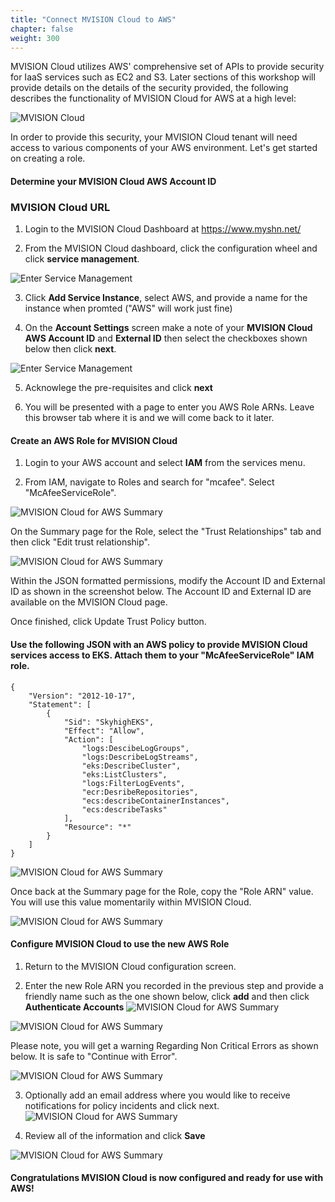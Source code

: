 ```yaml
---
title: "Connect MVISION Cloud to AWS"
chapter: false
weight: 300
---
```


MVISION Cloud utilizes AWS' comprehensive set of APIs to provide security for IaaS services such as EC2 and S3.  Later sections of this workshop will provide details on the details of the security provided, the following describes the functionality of MVISION Cloud for AWS at a high level:

![MVISION Cloud](/images/mfe/mvcforAWS.png?classes=border,shadow)

In order to provide this security, your MVISION Cloud tenant will need access to various components of your AWS environment.  Let's get started on creating a role.

#### Determine your MVISION Cloud AWS Account ID

### MVISION Cloud URL ###

1. Login to the MVISION Cloud Dashboard at https://www.myshn.net/

2. From the MVISION Cloud dashboard, click the configuration wheel and click **service management**.

  ![Enter Service Management](/images/mfe/clickservicemanagement.png?classes=border,shadow)

3.  Click **Add Service Instance**, select AWS, and provide a name for the instance when promted ("AWS" will work just fine)

4.  On the **Account Settings** screen make a note of your **MVISION Cloud AWS Account ID** and **External ID** then select the checkboxes shown below then click **next**.

  ![Enter Service Management](/images/mfe/mvcsetup01.png?classes=border,shadow)

5.  Acknowlege the pre-requisites and click **next**

6.  You will be presented with a page to enter you AWS Role ARNs.  Leave this browser tab where it is and we will come back to it later.

#### Create an AWS Role for MVISION Cloud

1.  Login to your AWS account and select **IAM** from the services menu.

2.  From IAM, navigate to Roles and search for "mcafee". Select "McAfeeServiceRole".

  ![MVISION Cloud for AWS Summary](/images/mfe/mvcsetup02.png?classes=border,shadow)

  On the Summary page for the Role, select the "Trust Relationships" tab and then click "Edit trust relationship".

![MVISION Cloud for AWS Summary](/images/mfe/mvcsetup03.png?classes=border,shadow)

Within the JSON formatted permissions, modify the Account ID and External ID as shown in the screenshot below. The Account ID and External ID are available on the MVISION Cloud page.

Once finished, click Update Trust Policy button.


#### Use the following JSON with an AWS policy to provide MVISION Cloud services access to EKS. Attach them to your "McAfeeServiceRole" IAM role. 
```
{
    "Version": "2012-10-17",
    "Statement": [
        {
            "Sid": "SkyhighEKS",
            "Effect": "Allow",
            "Action": [
                "logs:DescibeLogGroups",
                "logs:DescribeLogStreams",
                "eks:DescribeCluster",
                "eks:ListClusters",
                "logs:FilterLogEvents",
                "ecr:DesribeRepositories",
                "ecs:describeContainerInstances",
                "ecs:describeTasks"
            ],
            "Resource": "*"
        }
    ]
}

```
![MVISION Cloud for AWS Summary](/images/mfe/mvcsetup04.png?classes=border,shadow)

Once back at the Summary page for the Role, copy the "Role ARN" value. You will use this value momentarily within MVISION Cloud.

![MVISION Cloud for AWS Summary](/images/mfe/mvcsetup05.png?classes=border,shadow)

#### Configure MVISION Cloud to use the new AWS Role

1.  Return to the MVISION Cloud configuration screen.

2.  Enter the new Role ARN you recorded in the previous step and provide a friendly name such as the one shown below, click **add** and then click **Authenticate Accounts**
![MVISION Cloud for AWS Summary](/images/mfe/mvcsetup06.png?classes=border,shadow)

![MVISION Cloud for AWS Summary](/images/mfe/mvcsetup07.png?classes=border,shadow)

Please note, you will get a warning Regarding Non Critical Errors as shown below. It is safe to "Continue with Error". 

![MVISION Cloud for AWS Summary](/images/mfe/mvcsetup08.png?classes=border,shadow)

3. Optionally add an email address where you would like to receive notifications for policy incidents and click next.
![MVISION Cloud for AWS Summary](/images/mfe/mvcsetup18.png?classes=border,shadow)

4.  Review all of the information and click **Save**

![MVISION Cloud for AWS Summary](/images/mfe/mvcsetup09.png?classes=border,shadow)

#### Congratulations MVISION Cloud is now configured and ready for use with AWS!
